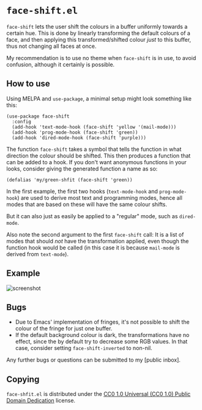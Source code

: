 `face-shift.el`
===============

`face-shift` lets the user shift the colours in a buffer uniformly
towards a certain hue. This is done by linearly transforming the default
colours of a face, and then applying this transformed/shifted colour
_just_ to this buffer, thus not changing all faces at once.

My recommendation is to use no theme when `face-shift` is in use, to
avoid confusion, although it certainly is possible.

How to use
----------

Using MELPA and `use-package`, a minimal setup might look something like
this:

	(use-package face-shift
	  :config
	  (add-hook 'text-mode-hook (face-shift 'yellow '(mail-mode)))
	  (add-hook 'prog-mode-hook (face-shift 'green))
	  (add-hook 'dired-mode-hook (face-shift 'purple)))

The function `face-shift` takes a symbol that tells the function in what
direction the colour should be shifted. This then produces a function
that can be added to a hook. If you don't want anonymous functions in
your looks, consider giving the generated function a name as so:

	(defalias 'my/green-shfit (face-shift 'green))

In the first example, the first two hooks (`text-mode-hook` and
`prog-mode-hook`) are used to derive most text and programming modes,
hence all modes that are based on these will have the same colour
shifts.

But it can also just as easily be applied to a "regular" mode, such as
`dired-mode`.

Also note the second argument to the first `face-shift` call: It is a
list of modes that should _not_ have the transformation applied, even
though the function hook would be called (in this case it is because
`mail-mode` is derived from `text-mode`).

Example
-------

![screenshot]

Bugs
----

- Due to Emacs' implementation of fringes, it's not possible to shift
  the colour of the fringe for just one buffer.
- If the default background colour is dark, the transformations have no
  effect, since the by default try to decrease some RGB values. In that
  case, consider setting `face-shift-inverted` to non-nil.

Any further bugs or questions can be submitted to my [public inbox].

Copying
-------

`face-shfit.el` is distributed under the [CC0 1.0 Universal (CC0 1.0) Public
Domain Dedication][cc0] license.

[screenshot]: https://files.catbox.moe/cvm7lm.png
[mailing list]: https://lists.sr.ht/~zge/public-inbox
[cc0]: https://creativecommons.org/publicdomain/zero/1.0/deed
